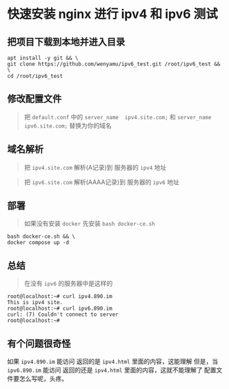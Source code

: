 # 快速安装 nginx 进行 ipv4 和 ipv6 测试

## 把项目下载到本地并进入目录
```
apt install -y git && \
git clone https://github.com/wenyamu/ipv6_test.git /root/ipv6_test && \
cd /root/ipv6_test
```

## 修改配置文件
>把 `default.conf` 中的
`server_name  ipv4.site.com;` 和 `server_name  ipv6.site.com;` 替换为你的域名

## 域名解析
>把 `ipv4.site.com` 解析(A记录)到 服务器的 `ipv4` 地址

>把 `ipv6.site.com` 解析(AAAA记录)到 服务器的 `ipv6` 地址

## 部署
>如果没有安装 `docker` 先安装 `bash docker-ce.sh`
```
bash docker-ce.sh && \
docker compose up -d
```

## 总结
> 在没有 `ipv6` 的服务器中是这样的
```
root@localhost:~# curl ipv4.890.im
This is ipv4 site.
root@localhost:~# curl ipv6.890.im
curl: (7) Couldn't connect to server
root@localhost:~# 
```

## 有个问题很奇怪
如果 `ipv4.890.im` 能访问 返回的是 `ipv4.html` 里面的内容，这能理解
但是，当 `ipv6.890.im` 能访问 返回的还是 `ipv4.html` 里面的内容，这就不能理解了
配置文件要怎么写呢，头疼。
